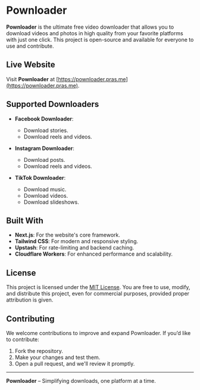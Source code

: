 # Pownloader

**Pownloader** is the ultimate free video downloader that allows you to download videos and photos in high quality from your favorite platforms with just one click. This project is open-source and available for everyone to use and contribute.

## Live Website

Visit **Pownloader** at [https://pownloader.pras.me](https://pownloader.pras.me).

## Supported Downloaders

- **Facebook Downloader**:
  - Download stories.
  - Download reels and videos.

- **Instagram Downloader**:
  - Download posts.
  - Download reels and videos.

- **TikTok Downloader**:
  - Download music.
  - Download videos.
  - Download slideshows.

## Built With

- **Next.js**: For the website's core framework.
- **Tailwind CSS**: For modern and responsive styling.
- **Upstash**: For rate-limiting and backend caching.
- **Cloudflare Workers**: For enhanced performance and scalability.

## License

This project is licensed under the [MIT License](LICENSE.md). You are free to use, modify, and distribute this project, even for commercial purposes, provided proper attribution is given.

## Contributing

We welcome contributions to improve and expand Pownloader. If you’d like to contribute:
1. Fork the repository.
2. Make your changes and test them.
3. Open a pull request, and we'll review it promptly.

---

**Pownloader** – Simplifying downloads, one platform at a time.
